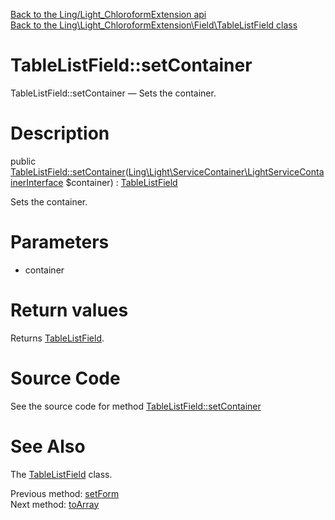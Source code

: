 [Back to the Ling/Light_ChloroformExtension api](https://github.com/lingtalfi/Light_ChloroformExtension/blob/master/doc/api/Ling/Light_ChloroformExtension.md)<br>
[Back to the Ling\Light_ChloroformExtension\Field\TableListField class](https://github.com/lingtalfi/Light_ChloroformExtension/blob/master/doc/api/Ling/Light_ChloroformExtension/Field/TableListField.md)


TableListField::setContainer
================



TableListField::setContainer — Sets the container.




Description
================


public [TableListField::setContainer](https://github.com/lingtalfi/Light_ChloroformExtension/blob/master/doc/api/Ling/Light_ChloroformExtension/Field/TableListField/setContainer.md)([Ling\Light\ServiceContainer\LightServiceContainerInterface](https://github.com/lingtalfi/Light/blob/master/doc/api/Ling/Light/ServiceContainer/LightServiceContainerInterface.md) $container) : [TableListField](https://github.com/lingtalfi/Light_ChloroformExtension/blob/master/doc/api/Ling/Light_ChloroformExtension/Field/TableListField.md)




Sets the container.




Parameters
================


- container

    


Return values
================

Returns [TableListField](https://github.com/lingtalfi/Light_ChloroformExtension/blob/master/doc/api/Ling/Light_ChloroformExtension/Field/TableListField.md).








Source Code
===========
See the source code for method [TableListField::setContainer](https://github.com/lingtalfi/Light_ChloroformExtension/blob/master/Field/TableListField.php#L90-L94)


See Also
================

The [TableListField](https://github.com/lingtalfi/Light_ChloroformExtension/blob/master/doc/api/Ling/Light_ChloroformExtension/Field/TableListField.md) class.

Previous method: [setForm](https://github.com/lingtalfi/Light_ChloroformExtension/blob/master/doc/api/Ling/Light_ChloroformExtension/Field/TableListField/setForm.md)<br>Next method: [toArray](https://github.com/lingtalfi/Light_ChloroformExtension/blob/master/doc/api/Ling/Light_ChloroformExtension/Field/TableListField/toArray.md)<br>

